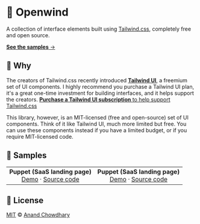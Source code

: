 # 🎨 Openwind

A collection of interface elements built using [Tailwind.css](https://tailwindcss.com), completely free and open source.

[**See the samples** →](https://anandchowdhary.github.io/openwind/#-samples)

## 🙋 Why

The creators of Tailwind.css recently introduced [**Tailwind UI**](https://tailwindui.com), a freemium set of UI components. I highly recommend you purchase a Tailwind UI plan, it's a great one-time investment for building interfaces, and it helps support the creators. [**Purchase a Tailwind UI subscription** to help support Tailwind.css](https://tailwindui.com)

This library, however, is an MIT-licensed (free and open-source) set of UI components. Think of it like Tailwind UI, much more limited but free. You can use these components instead if you have a limited budget, or if you require MIT-licensed code.

## 🍥 Samples

<!-- prettier-ignore -->
|   |   |
| - | - |
| <img alt="" src="https://api.microlink.io/?url=https://anandchowdhary.github.io/openwind/pages/puppet.html&screenshot&embed=screenshot.url"> <div align="center"><strong>Puppet (SaaS landing page)</strong><br><a href="https://anandchowdhary.github.io/openwind/pages/puppet.html">Demo</a> · <a href="https://github.com/AnandChowdhary/openwind/blob/main/pages/puppet.html">Source code</a></div> | <img alt="" src="https://api.microlink.io/?url=https://anandchowdhary.github.io/openwind/pages/puppet.html&screenshot&embed=screenshot.url"> <div align="center"><strong>Puppet (SaaS landing page)</strong><br><a href="https://anandchowdhary.github.io/openwind/pages/puppet.html">Demo</a> · <a href="https://github.com/AnandChowdhary/openwind/blob/main/pages/puppet.html">Source code</a></div> |

## 📄 License

[MIT](./LICENSE) © [Anand Chowdhary](https://anandchowdhary.com)
